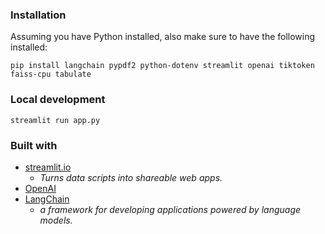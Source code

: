 ### Installation
Assuming you have Python installed, also make sure to have the following installed:
```
pip install langchain pypdf2 python-dotenv streamlit openai tiktoken faiss-cpu tabulate
```

### Local development
```
streamlit run app.py
```

### Built with
* [streamlit.io](https://streamlit.io/)
    * *Turns data scripts into shareable web apps.*
* [OpenAI](https://platform.openai.com/docs/introduction)
* [LangChain](https://python.langchain.com/en/latest/index.html)
    * *a framework for developing applications powered by language models.*